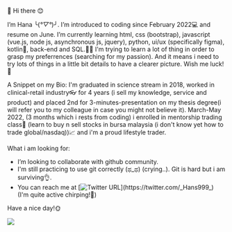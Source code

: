 👋 Hi there 😊

I’m Hana ╰(*°▽°*)╯. I’m introduced to coding since February 2022💻 and resume on June. I’m currently learning html, css (bootstrap), javascript (vue.js, node js, asynchronous js, jquery), python, ui/ux (specifically figma), kotlin📱, back-end and SQL.👩‍💻  I'm trying to learn a lot of thing in order to grasp my preferrences (searching for my passion). And it means i need to try lots of things in a little bit details to have a clearer picture. Wish me luck!🥷

A Snippet on my Bio: I'm graduated in science stream in 2018, worked in clinical-retail industry👓 for 4 years (i sell my knowledge, service and product) and placed 2nd for 3-minutes-presentation on my thesis degree(i will refer you to my colleague in case you might not believe it). March-May 2022, (3 months which i rests from coding) i enrolled in mentorship trading class🚀 (learn to buy n sell stocks in bursa malaysia (i don't know yet how to trade global/nasdaq))📈 and i'm a proud lifestyle trader.


What i am looking for:
- I’m looking to collaborate with github community. 
- I'm still practicing to use git correctly (ಥ_ಥ) (crying..). Git is hard but i am surviving👌. 
- You can reach me at [![Twitter URL](https://img.shields.io/twitter/url/https/twitter.com/_Hans999_.svg?style=social&label=Follow%20%40_Hans999_)](https://twitter.com/_Hans999_)  
(I'm quite active chirping!🙈)


Have a nice day!🌞

<!---
Hanss4869/Hanss4869 is a ✨ special ✨ repository because its `README.md` (this file) appears on your GitHub profile.
You can click the Preview link to take a look at your changes.
--->
![](https://komarev.com/ghpvc/?username=Hans4869)
